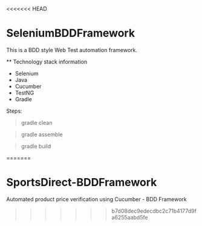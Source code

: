 <<<<<<< HEAD
# SeleniumBDDFramework

This is a BDD style Web Test automation framework.

** Technology stack information
  - Selenium
  - Java
  - Cucumber
  - TestNG
  - Gradle
  
Steps:
  > gradle clean
  
  > gradle assemble
  
  > gradle build
  
=======
# SportsDirect-BDDFramework
Automated product price verification using Cucumber - BDD Framework
>>>>>>> b7d08dec9edecdbc2c71b4177d9fa6255aabd5fe
